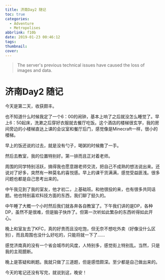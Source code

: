 ```yaml
---
title: 济南Day2 随记
toc: true
categories:
  - Adventure
  - Metropolises
abbrlink: f10b
date: 2019-01-23 00:46:12
tags:
thumbnail:
cover:
---
```



> The server's previous technical issues have caused the loss of images and data.
# 济南Day2 随记

今天是第二天，收获颇丰。

也不知道什么时候我定了一个6：00的闹钟，基本上响了之后就没怎么睡觉了。早上6：50起床，洗漱之后穿好衣服就去餐厅吃饭。这个酒店的楼梯很玄学，我的房间旁边的小楼梯直达上课的会议室和餐厅后门，感觉像是Minecraft一样，很小的楼梯。

早上的饭还说的过去，就是没有勺子，喝粥的时候撒了一手。

然后去教室，我的位置特别好。第一排而且正对着老师。

周围的同学特别活跃，搞得我也愿意跟老师交流，把自己不成熟的想法说出来。还说对了好多，突然有一种莫名的喜悦感。早上的课干货满满，感觉受益匪浅。很多问题也都是自己思考出来的。

中午我见到了我的室友，他才初二，上基础班。和他很投的来，也有很多共同话题。他也特别喜欢科技方面的东西，我们聊了挺久的。

中午睡了大概一个小时然后我们就各奔各自教室了。下午我们讲的是DP，各种DP，虽然不是很难，但是脑子快炸了。但第一次听如此繁杂的东西听得如此开心。

晚上和室友去了KFC，真的好贵而且没吃饱，但无奈不想吃外卖（好像没什么区别），而且周围也没什么好吃的，只能将就一下了……

感觉济南真的没有一个省会城市的风度，人特别多，感觉街上特别乱。当然，只是我的主观臆断。

晚上是答疑和刷题。我就只做了三道题，但是感悟颇深。至少都是自己做出来的。

今天的笔记还没有写完，就说到这，晚安！
